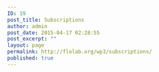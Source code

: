 ```yaml
---
ID: 19
post_title: Subscriptions
author: admin
post_date: 2015-04-17 02:28:55
post_excerpt: ""
layout: page
permalink: http://flolab.org/wp3/subscriptions/
published: true
---
```

